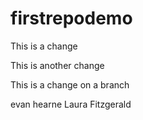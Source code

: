 # firstrepodemo

This is a change

This is another change 

This is a change on a branch

evan hearne
Laura Fitzgerald
